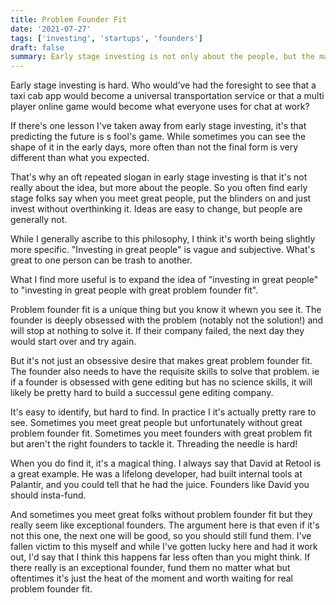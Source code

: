 ```yaml
---
title: Problem Founder Fit
date: '2021-07-27'
tags: ['investing', 'startups', 'founders']
draft: false
summary: Early stage investing is not only about the people, but the match between those people and the problem space. 
---
```


Early stage investing is hard. Who would’ve had the foresight to see that a taxi cab app would become a universal transportation service or that a multi player online game would become what everyone uses for chat at work?

If there's one lesson I've taken away from early stage investing, it's that predicting the future is s fool's game. While sometimes you can see the shape of it in the early days, more often than not the final form is very different than what you expected.

That's why an oft repeated slogan in early stage investing is that it's not really about the idea, but more about the people. So you often find early stage folks say when you meet great people, put the blinders on and just invest without overthinking it. Ideas are easy to change, but people are generally not.

While I generally ascribe to this philosophy, I think it's worth being slightly more specific. "Investing in great people" is vague and subjective. What's great to one person can be trash to another. 

What I find more useful is to expand the idea of "investing in great people" to "investing in great people with great problem founder fit". 

Problem founder fit is a unique thing but you know it whewn you see it. The founder is deeply obsessed with the problem (notably not the solution!) and will stop at nothing to solve it. If their company failed, the next day they would start over and try again.

But it's not just an obsessive desire that makes great problem founder fit. The founder also needs to have the requisite skills to solve that problem. ie if a founder is obsessed with gene editing but has no science skills, it will likely be pretty hard to build a successul gene editing company.

It's easy to identify, but hard to find. In practice I it's actually pretty rare to see. Sometimes you meet great people but unfortunately without great problem founder fit. Sometimes you meet founders with great problem fit but aren't the right founders to tackle it. Threading the needle is hard!

When you do find it, it's a magical thing. I always say that David at Retool is a great example. He was a lifelong developer, had built internal tools at Palantir, and you could tell that he had the juice. Founders like David you should insta-fund.

And sometimes you meet great folks without problem founder fit but they really seem like exceptional founders. The argument here is that even if it's not this one, the next one will be good, so you should still fund them. I've fallen victim to this myself and while I've gotten lucky here and had it work out, I'd say that I think this happens far less often than you might think. If there really is an exceptional founder, fund them no matter what but oftentimes it's just the heat of the moment and worth waiting for real problem founder fit.